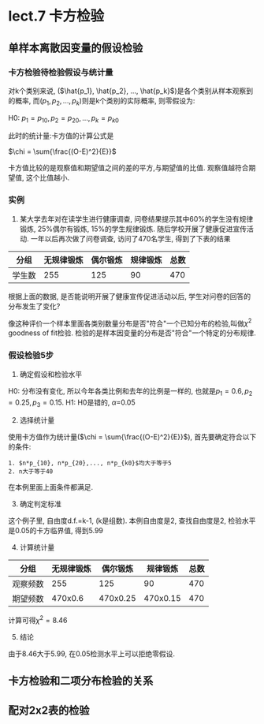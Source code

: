 # lect.7 卡方检验


## 单样本离散因变量的假设检验

### 卡方检验待检验假设与统计量

对k个类别来说, ($\hat{p_1}, \hat{p_2}, ..., \hat{p_k}$)是各个类别从样本观察到的概率, 而($p_1, p_2, ..., p_k$)则是k个类别的实际概率, 则零假设为:

H0: $p_1=p_{10}, p_2=p_{20}, ..., p_k=p_{k0}$

此时的统计量:卡方值的计算公式是

$\chi = \sum{\frac{(O-E)^2}{E}}$

卡方值比较的是观察值和期望值之间的差的平方,与期望值的比值. 观察值越符合期望值, 这个比值越小.

### 实例

1. 某大学去年对在读学生进行健康调查, 问卷结果提示其中60%的学生没有规律锻炼, 25%偶尔有锻炼, 15%的学生规律锻炼. 随后学校开展了健康促进宣传活动. 一年以后再次做了问卷调查, 访问了470名学生, 得到了下表的结果

分组 | 无规律锻炼 | 偶尔锻炼 | 规律锻炼 | 总数
------- | ------- | ------- | ------- | -------
学生数 | 255 |125 |90 | 470

根据上面的数据, 是否能说明开展了健康宣传促进活动以后, 学生对问卷的回答的分布发生了变化?

像这种评价一个样本里面各类别数量分布是否"符合"一个已知分布的检验,叫做$\chi^2$ goodness of fit检验. 检验的是样本因变量的分布是否"符合"一个特定的分布规律.

### 假设检验5步

1. 确定假设和检验水平

H0: 分布没有变化, 所以今年各类比例和去年的比例是一样的, 也就是$p_1=0.6, p_2=0.25, p_3=0.15$. H1: H0是错的, $\alpha$=0.05

2. 选择统计量

使用卡方值作为统计量($\chi = \sum{\frac{(O-E)^2}{E}}$), 首先要确定符合以下的条件:

    1. $n*p_{10}, n*p_{20},..., n*p_{k0}$均大于等于5
    2. n大于等于40

在本例里面上面条件都满足.

3. 确定判定标准

这个例子里, 自由度d.f.=k-1, (k是组数). 本例自由度是2, 查找自由度是2, 检验水平是0.05的卡方临界值, 得到5.99

4. 计算统计量

分组 | 无规律锻炼 | 偶尔锻炼 | 规律锻炼 | 总数
------- | ------- | ------- | ------- | -------
观察频数 | 255 |125 |90 | 470
期望频数 | 470x0.6 | 470x0.25| 470x0.15|470

计算可得$\chi^2=8.46$

5. 结论

由于8.46大于5.99, 在0.05检测水平上可以拒绝零假设.

## 卡方检验和二项分布检验的关系
## 配对2x2表的检验
